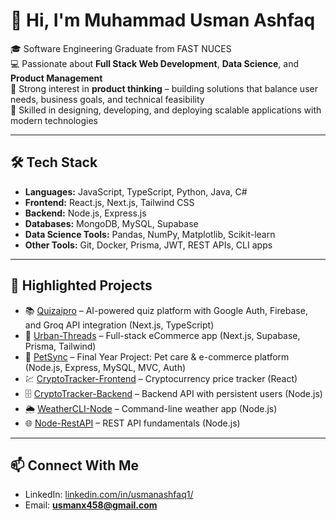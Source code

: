 # 👋 Hi, I'm Muhammad Usman Ashfaq  

🎓 Software Engineering Graduate from FAST NUCES  
💻 Passionate about **Full Stack Web Development**, **Data Science**, and **Product Management**  
🧠 Strong interest in **product thinking** – building solutions that balance user needs, business goals, and technical feasibility  
🚀 Skilled in designing, developing, and deploying scalable applications with modern technologies  

---

## 🛠 Tech Stack
- **Languages:** JavaScript, TypeScript, Python, Java, C#  
- **Frontend:** React.js, Next.js, Tailwind CSS  
- **Backend:** Node.js, Express.js  
- **Databases:** MongoDB, MySQL, Supabase  
- **Data Science Tools:** Pandas, NumPy, Matplotlib, Scikit-learn  
- **Other Tools:** Git, Docker, Prisma, JWT, REST APIs, CLI apps  

---

## 🌟 Highlighted Projects
- 📚 [Quizaipro](https://github.com/Usmanashfaq1/quizaipro) – AI-powered quiz platform with Google Auth, Firebase, and Groq API integration (Next.js, TypeScript)  
- 🛒 [Urban-Threads](https://github.com/Usmanashfaq1/Urban-Threads) – Full-stack eCommerce app (Next.js, Supabase, Prisma, Tailwind)  
- 🐾 [PetSync](https://github.com/Usmanashfaq1/PetSync) – Final Year Project: Pet care & e-commerce platform (Node.js, Express, MySQL, MVC, Auth)  
- 💹 [CryptoTracker-Frontend](https://github.com/Usmanashfaq1/CryptoTracker-Frontend) – Cryptocurrency price tracker (React)  
- 🗄 [CryptoTracker-Backend](https://github.com/Usmanashfaq1/CryptoTracker-Backend) – Backend API with persistent users (Node.js)  
- 🌦 [WeatherCLI-Node](https://github.com/Usmanashfaq1/WeatherCLI-Node) – Command-line weather app (Node.js)  
- 🌐 [Node-RestAPI](https://github.com/Usmanashfaq1/Node-RestAPI) – REST API fundamentals (Node.js)  

---

## 📫 Connect With Me
- LinkedIn: [linkedin.com/in/usmanashfaq1/](#)  
- Email: **usmanx458@gmail.com**  

